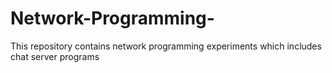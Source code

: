 # Network-Programming-
This repository contains network programming experiments which includes chat server programs
